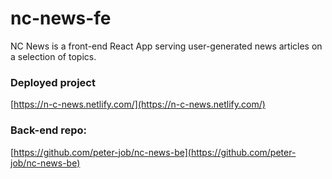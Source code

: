# nc-news-fe

NC News is a front-end React App serving user-generated news articles on a selection of topics.

### Deployed project

[https://n-c-news.netlify.com/](https://n-c-news.netlify.com/)

### Back-end repo:

[https://github.com/peter-job/nc-news-be](https://github.com/peter-job/nc-news-be)
